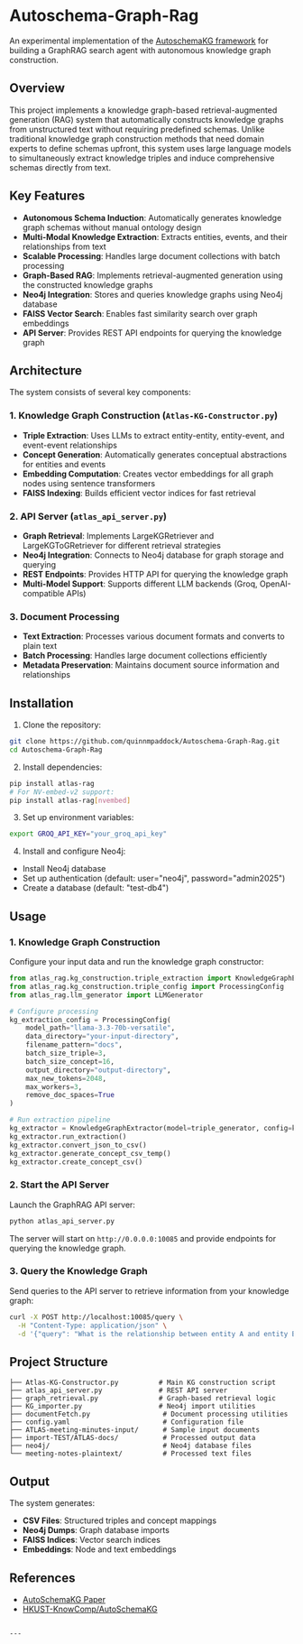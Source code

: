 # Autoschema-Graph-Rag

An experimental implementation of the [AutoschemaKG framework](https://github.com/HKUST-KnowComp/AutoSchemaKG) for building a GraphRAG search agent with autonomous knowledge graph construction.

## Overview

This project implements a knowledge graph-based retrieval-augmented generation (RAG) system that automatically constructs knowledge graphs from unstructured text without requiring predefined schemas. Unlike traditional knowledge graph construction methods that need domain experts to define schemas upfront, this system uses large language models to simultaneously extract knowledge triples and induce comprehensive schemas directly from text.

## Key Features

- **Autonomous Schema Induction**: Automatically generates knowledge graph schemas without manual ontology design
- **Multi-Modal Knowledge Extraction**: Extracts entities, events, and their relationships from text
- **Scalable Processing**: Handles large document collections with batch processing
- **Graph-Based RAG**: Implements retrieval-augmented generation using the constructed knowledge graphs
- **Neo4j Integration**: Stores and queries knowledge graphs using Neo4j database
- **FAISS Vector Search**: Enables fast similarity search over graph embeddings
- **API Server**: Provides REST API endpoints for querying the knowledge graph

## Architecture

The system consists of several key components:

### 1. Knowledge Graph Construction (`Atlas-KG-Constructor.py`)
- **Triple Extraction**: Uses LLMs to extract entity-entity, entity-event, and event-event relationships
- **Concept Generation**: Automatically generates conceptual abstractions for entities and events
- **Embedding Computation**: Creates vector embeddings for all graph nodes using sentence transformers
- **FAISS Indexing**: Builds efficient vector indices for fast retrieval

### 2. API Server (`atlas_api_server.py`)
- **Graph Retrieval**: Implements LargeKGRetriever and LargeKGToGRetriever for different retrieval strategies
- **Neo4j Integration**: Connects to Neo4j database for graph storage and querying
- **REST Endpoints**: Provides HTTP API for querying the knowledge graph
- **Multi-Model Support**: Supports different LLM backends (Groq, OpenAI-compatible APIs)

### 3. Document Processing
- **Text Extraction**: Processes various document formats and converts to plain text
- **Batch Processing**: Handles large document collections efficiently
- **Metadata Preservation**: Maintains document source information and relationships

## Installation

1. Clone the repository:
```bash
git clone https://github.com/quinnmpaddock/Autoschema-Graph-Rag.git
cd Autoschema-Graph-Rag
```

2. Install dependencies:
```bash
pip install atlas-rag
# For NV-embed-v2 support:
pip install atlas-rag[nvembed]
```

3. Set up environment variables:
```bash
export GROQ_API_KEY="your_groq_api_key"
```

4. Install and configure Neo4j:
- Install Neo4j database
- Set up authentication (default: user="neo4j", password="admin2025")
- Create a database (default: "test-db4")

## Usage

### 1. Knowledge Graph Construction

Configure your input data and run the knowledge graph constructor:

```python
from atlas_rag.kg_construction.triple_extraction import KnowledgeGraphExtractor
from atlas_rag.kg_construction.triple_config import ProcessingConfig
from atlas_rag.llm_generator import LLMGenerator

# Configure processing
kg_extraction_config = ProcessingConfig(
    model_path="llama-3.3-70b-versatile",
    data_directory="your-input-directory",
    filename_pattern="docs",
    batch_size_triple=3,
    batch_size_concept=16,
    output_directory="output-directory",
    max_new_tokens=2048,
    max_workers=3,
    remove_doc_spaces=True
)

# Run extraction pipeline
kg_extractor = KnowledgeGraphExtractor(model=triple_generator, config=kg_extraction_config)
kg_extractor.run_extraction()
kg_extractor.convert_json_to_csv()
kg_extractor.generate_concept_csv_temp()
kg_extractor.create_concept_csv()
```

### 2. Start the API Server

Launch the GraphRAG API server:

```bash
python atlas_api_server.py
```

The server will start on `http://0.0.0.0:10085` and provide endpoints for querying the knowledge graph.

### 3. Query the Knowledge Graph

Send queries to the API server to retrieve information from your knowledge graph:

```bash
curl -X POST http://localhost:10085/query \
  -H "Content-Type: application/json" \
  -d '{"query": "What is the relationship between entity A and entity B?"}'
```

## Project Structure

```
├── Atlas-KG-Constructor.py          # Main KG construction script
├── atlas_api_server.py              # REST API server
├── graph_retrieval.py               # Graph-based retrieval logic
├── KG_importer.py                   # Neo4j import utilities
├── documentFetch.py                  # Document processing utilities
├── config.yaml                       # Configuration file
├── ATLAS-meeting-minutes-input/      # Sample input documents
├── import-TEST/ATLAS-docs/           # Processed output data
├── neo4j/                            # Neo4j database files
└── meeting-notes-plaintext/          # Processed text files
```

## Output

The system generates:
- **CSV Files**: Structured triples and concept mappings
- **Neo4j Dumps**: Graph database imports
- **FAISS Indices**: Vector search indices
- **Embeddings**: Node and text embeddings

## References

- [AutoSchemaKG Paper](https://arxiv.org/html/2505.23628v1)
- [HKUST-KnowComp/AutoSchemaKG](https://github.com/HKUST-KnowComp/AutoSchemaKG)
```

---
